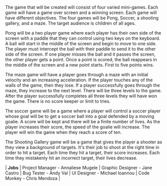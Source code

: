 The game that will be created will consist of four varied mini-games. Each game will have a game over screen and a winning screen. Each game will have different objectives. The four games will be Pong, Soccer, a shooting gallery, and a maze.  The target audience is children of all ages. 

Pong will be a two player game where each player has their own side of the screen with a paddle that they can control using two keys on the keyboard. A ball will start in the middle of the screen and begin to move to one side. The player must intercept the ball with their paddle to send it to the other side of the screen. If one player misses the ball and it passes the screen, the other player gets a point. Once a point is scored, the ball reappears in the middle of the screen and a new point starts. First to five points wins.

The maze game will have a player goes through a maze with an initial velocity and an increasing acceleration.  If the player touches any of the walls of the game, then they lose. If a player successfully goes through the maze, they increase to the next level. There will be three levels to the game. After the player successfully completes all three levels they will have won the game. There is no score keeper or limit to tries.

The soccer game will be a game where a player will control a soccer player whose goal will be to get a soccer ball into a goal defended by a moving goalie. A score will be kept and there will be a finite number of lives. As the player increases their score, the speed of the goalie will increase. The player will win the game when they reach a score of ten. 

The Shooting Gallery game will be a game that gives the player a shooter as they view a background of targets.  It's their job to shoot at the right time in order to hit a target. Each time they hit a target, their score increases. Each time they mistakenly hit an incorrect target, their lives decrease.

| **Jobs** |
 Project Manager - Annaliese Mugele |
 Graphic Designer - Jane Castro |
 Bug Tester - Andy Val |
 UI Designer - Michael Ioannou |
 Code Monkey - Chris Mendoza |
